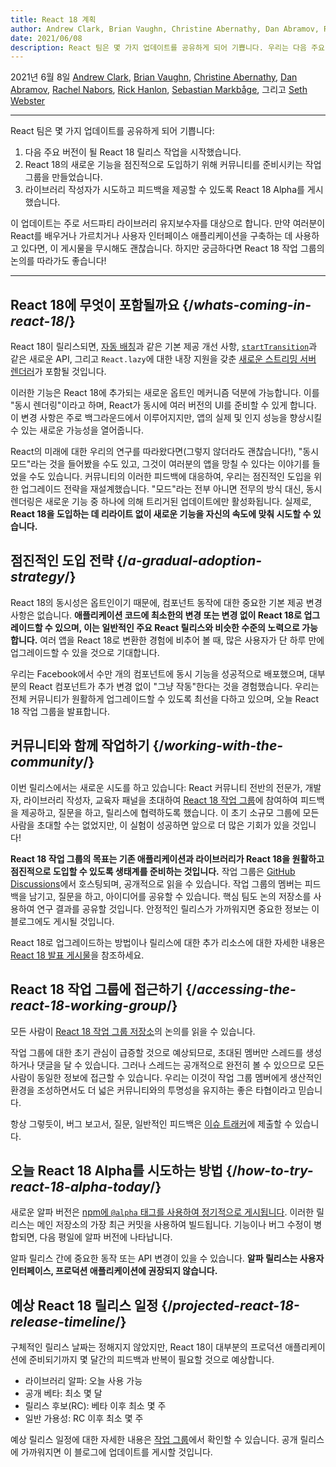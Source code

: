 ```yaml
---
title: React 18 계획
author: Andrew Clark, Brian Vaughn, Christine Abernathy, Dan Abramov, Rachel Nabors, Rick Hanlon, Sebastian Markbage, and Seth Webster
date: 2021/06/08
description: React 팀은 몇 가지 업데이트를 공유하게 되어 기쁩니다. 우리는 다음 주요 버전이 될 React 18 릴리스를 시작했습니다. React 18의 새로운 기능을 점진적으로 도입하기 위해 커뮤니티를 준비시키기 위해 작업 그룹을 만들었습니다. 라이브러리 작성자가 이를 시도하고 피드백을 제공할 수 있도록 React 18 Alpha를 발표했습니다...
---
```


2021년 6월 8일 [Andrew Clark](https://twitter.com/acdlite), [Brian Vaughn](https://github.com/bvaughn), [Christine Abernathy](https://twitter.com/abernathyca), [Dan Abramov](https://twitter.com/dan_abramov), [Rachel Nabors](https://twitter.com/rachelnabors), [Rick Hanlon](https://twitter.com/rickhanlonii), [Sebastian Markbåge](https://twitter.com/sebmarkbage), 그리고 [Seth Webster](https://twitter.com/sethwebster)

---

<Intro>

React 팀은 몇 가지 업데이트를 공유하게 되어 기쁩니다:

1. 다음 주요 버전이 될 React 18 릴리스 작업을 시작했습니다.
2. React 18의 새로운 기능을 점진적으로 도입하기 위해 커뮤니티를 준비시키는 작업 그룹을 만들었습니다.
3. 라이브러리 작성자가 시도하고 피드백을 제공할 수 있도록 React 18 Alpha를 게시했습니다.

이 업데이트는 주로 서드파티 라이브러리 유지보수자를 대상으로 합니다. 만약 여러분이 React를 배우거나 가르치거나 사용자 인터페이스 애플리케이션을 구축하는 데 사용하고 있다면, 이 게시물을 무시해도 괜찮습니다. 하지만 궁금하다면 React 18 작업 그룹의 논의를 따라가도 좋습니다!

---

</Intro>

## React 18에 무엇이 포함될까요 {/*whats-coming-in-react-18*/}

React 18이 릴리스되면, [자동 배칭](https://github.com/reactwg/react-18/discussions/21)과 같은 기본 제공 개선 사항, [`startTransition`](https://github.com/reactwg/react-18/discussions/41)과 같은 새로운 API, 그리고 `React.lazy`에 대한 내장 지원을 갖춘 [새로운 스트리밍 서버 렌더러](https://github.com/reactwg/react-18/discussions/37)가 포함될 것입니다.

이러한 기능은 React 18에 추가되는 새로운 옵트인 메커니즘 덕분에 가능합니다. 이를 "동시 렌더링"이라고 하며, React가 동시에 여러 버전의 UI를 준비할 수 있게 합니다. 이 변경 사항은 주로 백그라운드에서 이루어지지만, 앱의 실제 및 인지 성능을 향상시킬 수 있는 새로운 가능성을 열어줍니다.

React의 미래에 대한 우리의 연구를 따라왔다면(그렇지 않더라도 괜찮습니다!), "동시 모드"라는 것을 들어봤을 수도 있고, 그것이 여러분의 앱을 망칠 수 있다는 이야기를 들었을 수도 있습니다. 커뮤니티의 이러한 피드백에 대응하여, 우리는 점진적인 도입을 위한 업그레이드 전략을 재설계했습니다. "모드"라는 전부 아니면 전무의 방식 대신, 동시 렌더링은 새로운 기능 중 하나에 의해 트리거된 업데이트에만 활성화됩니다. 실제로, **React 18을 도입하는 데 리라이트 없이 새로운 기능을 자신의 속도에 맞춰 시도할 수 있습니다.**

## 점진적인 도입 전략 {/*a-gradual-adoption-strategy*/}

React 18의 동시성은 옵트인이기 때문에, 컴포넌트 동작에 대한 중요한 기본 제공 변경 사항은 없습니다. **애플리케이션 코드에 최소한의 변경 또는 변경 없이 React 18로 업그레이드할 수 있으며, 이는 일반적인 주요 React 릴리스와 비슷한 수준의 노력으로 가능합니다.** 여러 앱을 React 18로 변환한 경험에 비추어 볼 때, 많은 사용자가 단 하루 만에 업그레이드할 수 있을 것으로 기대합니다.

우리는 Facebook에서 수만 개의 컴포넌트에 동시 기능을 성공적으로 배포했으며, 대부분의 React 컴포넌트가 추가 변경 없이 "그냥 작동"한다는 것을 경험했습니다. 우리는 전체 커뮤니티가 원활하게 업그레이드할 수 있도록 최선을 다하고 있으며, 오늘 React 18 작업 그룹을 발표합니다.

## 커뮤니티와 함께 작업하기 {/*working-with-the-community*/}

이번 릴리스에서는 새로운 시도를 하고 있습니다: React 커뮤니티 전반의 전문가, 개발자, 라이브러리 작성자, 교육자 패널을 초대하여 [React 18 작업 그룹](https://github.com/reactwg/react-18)에 참여하여 피드백을 제공하고, 질문을 하고, 릴리스에 협력하도록 했습니다. 이 초기 소규모 그룹에 모든 사람을 초대할 수는 없었지만, 이 실험이 성공하면 앞으로 더 많은 기회가 있을 것입니다!

**React 18 작업 그룹의 목표는 기존 애플리케이션과 라이브러리가 React 18을 원활하고 점진적으로 도입할 수 있도록 생태계를 준비하는 것입니다.** 작업 그룹은 [GitHub Discussions](https://github.com/reactwg/react-18/discussions)에서 호스팅되며, 공개적으로 읽을 수 있습니다. 작업 그룹의 멤버는 피드백을 남기고, 질문을 하고, 아이디어를 공유할 수 있습니다. 핵심 팀도 논의 저장소를 사용하여 연구 결과를 공유할 것입니다. 안정적인 릴리스가 가까워지면 중요한 정보는 이 블로그에도 게시될 것입니다.

React 18로 업그레이드하는 방법이나 릴리스에 대한 추가 리소스에 대한 자세한 내용은 [React 18 발표 게시물](https://github.com/reactwg/react-18/discussions/4)을 참조하세요.

## React 18 작업 그룹에 접근하기 {/*accessing-the-react-18-working-group*/}

모든 사람이 [React 18 작업 그룹 저장소](https://github.com/reactwg/react-18)의 논의를 읽을 수 있습니다.

작업 그룹에 대한 초기 관심이 급증할 것으로 예상되므로, 초대된 멤버만 스레드를 생성하거나 댓글을 달 수 있습니다. 그러나 스레드는 공개적으로 완전히 볼 수 있으므로 모든 사람이 동일한 정보에 접근할 수 있습니다. 우리는 이것이 작업 그룹 멤버에게 생산적인 환경을 조성하면서도 더 넓은 커뮤니티와의 투명성을 유지하는 좋은 타협이라고 믿습니다.

항상 그렇듯이, 버그 보고서, 질문, 일반적인 피드백은 [이슈 트래커](https://github.com/facebook/react/issues)에 제출할 수 있습니다.

## 오늘 React 18 Alpha를 시도하는 방법 {/*how-to-try-react-18-alpha-today*/}

새로운 알파 버전은 [npm에 `@alpha` 태그를 사용하여 정기적으로 게시됩니다](https://github.com/reactwg/react-18/discussions/9). 이러한 릴리스는 메인 저장소의 가장 최근 커밋을 사용하여 빌드됩니다. 기능이나 버그 수정이 병합되면, 다음 평일에 알파 버전에 나타납니다.

알파 릴리스 간에 중요한 동작 또는 API 변경이 있을 수 있습니다. **알파 릴리스는 사용자 인터페이스, 프로덕션 애플리케이션에 권장되지 않습니다.**

## 예상 React 18 릴리스 일정 {/*projected-react-18-release-timeline*/}

구체적인 릴리스 날짜는 정해지지 않았지만, React 18이 대부분의 프로덕션 애플리케이션에 준비되기까지 몇 달간의 피드백과 반복이 필요할 것으로 예상합니다.

* 라이브러리 알파: 오늘 사용 가능
* 공개 베타: 최소 몇 달
* 릴리스 후보(RC): 베타 이후 최소 몇 주
* 일반 가용성: RC 이후 최소 몇 주

예상 릴리스 일정에 대한 자세한 내용은 [작업 그룹](https://github.com/reactwg/react-18/discussions/9)에서 확인할 수 있습니다. 공개 릴리스에 가까워지면 이 블로그에 업데이트를 게시할 것입니다.